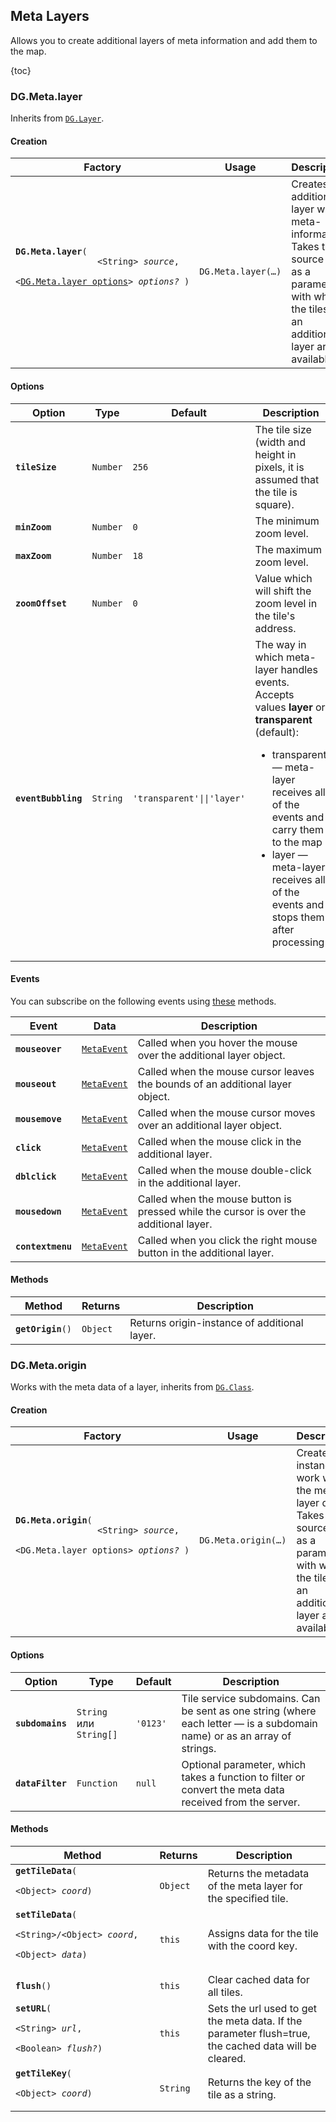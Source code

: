 ## Meta Layers

Allows you to create additional layers of meta information and add them to the map.

{toc}

### DG.Meta.layer

Inherits from <a href="/doc/maps/en/manual/base-classes#dglayer"><code>DG.Layer</code></a>.

#### Creation

<table>
    <thead>
        <tr>
            <th>Factory</th>
            <th>Usage</th>
            <th>Description</th>
        </tr>
    </thead>
    <tbody>
        <tr>
            <td><code><b>DG.Meta.layer</b>(
                <nobr>&lt;String&gt; <i>source</i>,</nobr>
                <nobr>&lt;<a href="#options">DG.Meta.layer options</a>&gt; <i>options?</i> )</nobr>
            </code></td>
            <td><code>DG.Meta.layer(&hellip;)</code></td>
            <td>Creates additional layer with meta-information. Takes the source URL as a parameter
                with which the tiles of an additional layer are available.</td>
        </tr>
    </tbody>
</table>

#### Options

<table>
    <thead>
        <tr>
            <th>Option</th>
            <th>Type</th>
            <th>Default</th>
            <th>Description</th>
        </tr>
    </thead>
    <tbody>
        <tr>
            <td><code><b>tileSize</b></code></td>
            <td><code>Number</code></td>
            <td><code>256</code></td>
            <td>The tile size (width and height in pixels, it is assumed that the tile is square).</td>
        </tr>
        <tr>
            <td><code><b>minZoom</b></code></td>
            <td><code>Number</code></td>
            <td><code>0</code></td>
            <td>The minimum zoom level.</td>
        </tr>
        <tr>
            <td><code><b>maxZoom</b></code></td>
            <td><code>Number</code></td>
            <td><code>18</code></td>
            <td>The maximum zoom level.</td>
        </tr>
        <tr>
            <td><code><b>zoomOffset</b></code></td>
            <td><code>Number</code></td>
            <td><code>0</code></td>
            <td>Value which will shift the zoom level in the tile's address.</td>
        </tr>
        <tr>
            <td><code><b>eventBubbling</b></code></td>
            <td><code>String</code></td>
            <td><code><span class="string">'transparent'</span>||<span class="string">'layer'</span></td>
            <td>The way in which meta-layer handles events. Accepts values <b>layer</b>
                or <b>transparent</b> (default):<ul><li>transparent &mdash; meta-layer receives all of the events
                and carry them to the map</li><li>layer &mdash; meta-layer receives all of the events and stops
                them after processing</li></ul></td>
        </tr>
    </tbody>
</table>

#### Events

You can subscribe on the following events using
<a href="/doc/maps/en/manual/base-classes#dgevented">these</a> methods.

<table>
    <thead>
        <tr>
            <th>Event</th>
            <th>Data</th>
            <th>Description</th>
        </tr>
    </thead>
    <tbody>
        <tr>
            <td><code><b>mouseover</b></code></td>
            <td><code><a href="/doc/maps/en/manual/base-classes#metaevent">MetaEvent</a></code>
            <td>Called when you hover the mouse over the additional layer object.</td>
        </tr>
        <tr>
            <td><code><b>mouseout</b></code></td>
            <td><code><a href="/doc/maps/en/manual/base-classes#metaevent">MetaEvent</a></code>
            <td>Called when the mouse cursor leaves the bounds of an additional layer object.</td>
        </tr>
        <tr>
          <td><code><b>mousemove</b></code></td>
          <td><code><a href="/doc/maps/en/manual/base-classes#metaevent">MetaEvent</a></code></td>
          <td>Called when the mouse cursor moves over an additional layer object.</td>
        </tr>
        <tr>
          <td><code><b>click</b></code></td>
          <td><code><a href="/doc/maps/en/manual/base-classes#metaevent">MetaEvent</a></code></td>
          <td>Called when the mouse click in the additional layer.</td>
        </tr>
        <tr>
          <td><code><b>dblclick</b></code></td>
          <td><code><a href="/doc/maps/en/manual/base-classes#metaevent">MetaEvent</a></code></td>
          <td>Called when the mouse double-click in the additional layer.</td>
        </tr>
        <tr>
          <td><code><b>mousedown</b></code></td>
          <td><code><a href="/doc/maps/en/manual/base-classes#metaevent">MetaEvent</a></code></td>
          <td>Called when the mouse button is pressed while the cursor is over the additional layer.</td>
        </tr>
        <tr>
          <td><code><b>contextmenu</b></code></td>
          <td><code><a href="/doc/maps/en/manual/base-classes#metaevent">MetaEvent</a></code></td>
          <td>Called when you click the right mouse button in the additional layer.</td>
        </tr>
    </tbody>
</table>

#### Methods

<table>
    <thead>
        <tr>
            <th>Method</th>
            <th>Returns</th>
            <th>Description</th>
        </tr>
    </thead>
    <tbody>
        <tr>
            <td><code><b>getOrigin</b>()</code></td>
            <td><code>Object</code></td>
            <td>Returns origin-instance of additional layer.</td>
        </tr>
    </tbody>
</table>

### DG.Meta.origin

Works with the meta data of a layer, inherits from <a href="/doc/maps/en/manual/base-classes#dgclass"><code>DG.Class</code></a>.

#### Creation

<table>
    <thead>
        <tr>
            <th>Factory</th>
            <th>Usage</th>
            <th>Description</th>
        </tr>
    </thead>
    <tbody>
        <tr>
            <td><code><b>DG.Meta.origin</b>(
                <nobr>&lt;String&gt; <i>source</i>,</nobr>
                <nobr>&lt;DG.Meta.layer options&gt; <i>options?</i> )</nobr>
            </code></td>
            <td><code>DG.Meta.origin(&hellip;)</code></td>
            <td>Creates an instance for work with the meta layer data. Takes the source URL as a parameter
                with which the tiles of an additional layer are available.</td>
        </tr>
    </tbody>
</table>

#### Options

<table>
    <thead>
        <tr>
            <th>Option</th>
            <th>Type</th>
            <th>Default</th>
            <th>Description</th>
        </tr>
    </thead>
    <tbody>
        <tr>
            <td><code><b>subdomains</b></code></td>
            <td><code>String</code> или <code>String[]</code></td>
            <td><code>'0123'</code></td>
            <td>Tile service subdomains. Can be sent as one string (where each letter &mdash;
                is a subdomain name) or as an array of strings.</td>
        </tr>
        <tr>
            <td><code><b>dataFilter</b></code></td>
            <td><code>Function</code></td>
            <td><code>null</code></td>
            <td>Optional parameter, which takes a function to filter or convert the meta data
                received from the server.</td>
        </tr>
    </tbody>
</table>

#### Methods

<table>
    <thead>
        <tr>
            <th>Method</th>
            <th>Returns</th>
            <th>Description</th>
        </tr>
    </thead>
    <tbody>
        <tr>
            <td><code><b>getTileData</b>(
                <nobr>&lt;Object&gt; <i>coord</i>)</nobr>
            </code>
            <td><code>Object</code></td>
            <td>Returns the metadata of the meta layer for the specified tile.</td>
        </tr>
        <tr>
            <td><code><b>setTileData</b>(
                <nobr>&lt;String&gt;/&lt;Object&gt; <i>coord</i>,</nobr>
                <nobr>&lt;Object&gt; <i>data</i>)</nobr>
            </code>
            <td><code>this</code></td>
            <td>Assigns data for the tile with the coord key.</td>
        </tr>
        <tr>
            <td><code><b>flush</b>()</code></td>
            <td><code>this</code></td>
            <td>Clear cached data for all tiles.</td>
        </tr>
        <tr>
            <td><code><b>setURL</b>(
                <nobr>&lt;String&gt; <i>url</i>,</nobr>
                <nobr>&lt;Boolean&gt; <i>flush?</i>)</nobr>
            </code>
            <td><code>this</code></td>
            <td>Sets the url used to get the meta data. If the parameter flush=true,
                the cached data will be cleared.</td>
        </tr>
        <tr>
            <td><code><b>getTileKey</b>(
                <nobr>&lt;Object&gt; <i>coord</i>)</nobr>
            </code>
            <td><code>String</code></td>
            <td>Returns the key of the tile as a string.</td>
        </tr>
    </tbody>
</table>
